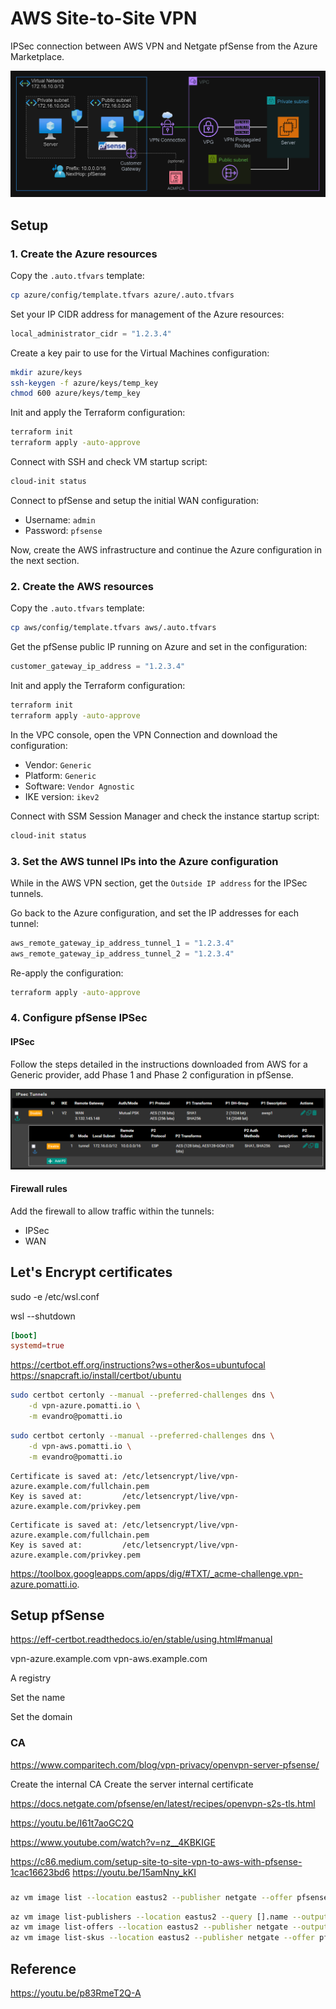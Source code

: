 # AWS Site-to-Site VPN

IPSec connection between AWS VPN and Netgate pfSense from the Azure Marketplace.

<img src=".assets/aws-pfsense.png" />

## Setup

### 1. Create the Azure resources

Copy the `.auto.tfvars` template:

```sh
cp azure/config/template.tfvars azure/.auto.tfvars
```

Set your IP CIDR address for management of the Azure resources:

```terraform
local_administrator_cidr = "1.2.3.4"
```

Create a key pair to use for the Virtual Machines configuration:

```sh
mkdir azure/keys
ssh-keygen -f azure/keys/temp_key
chmod 600 azure/keys/temp_key
```

Init and apply the Terraform configuration:

```sh
terraform init
terraform apply -auto-approve
```

Connect with SSH and check VM startup script:

```sh
cloud-init status
```

Connect to pfSense and setup the initial WAN configuration:

- Username: `admin`
- Password: `pfsense`

Now, create the AWS infrastructure and continue the Azure configuration in the next section.


### 2. Create the AWS resources

Copy the `.auto.tfvars` template:

```sh
cp aws/config/template.tfvars aws/.auto.tfvars
```

Get the pfSense public IP running on Azure and set in the configuration:

```terraform
customer_gateway_ip_address = "1.2.3.4"
```

Init and apply the Terraform configuration:

```sh
terraform init
terraform apply -auto-approve
```

In the VPC console, open the VPN Connection and download the configuration:

- Vendor: `Generic`
- Platform: `Generic`
- Software: `Vendor Agnostic`
- IKE version: `ikev2`

Connect with SSM Session Manager and check the instance startup script:

```sh
cloud-init status
```

### 3. Set the AWS tunnel IPs into the Azure configuration

While in the AWS VPN section, get the `Outside IP address` for the IPSec tunnels.

Go back to the Azure configuration, and set the IP addresses for each tunnel:

```terraform
aws_remote_gateway_ip_address_tunnel_1 = "1.2.3.4"
aws_remote_gateway_ip_address_tunnel_2 = "1.2.3.4"
```

Re-apply the configuration:

```sh
terraform apply -auto-approve
```

### 4. Configure pfSense IPSec

#### IPSec

Follow the steps detailed in the instructions downloaded from AWS for a Generic provider, add Phase 1 and Phase 2 configuration in pfSense.

<img src=".assets/aws-pfsense-ipsec-tunnels.png" />

#### Firewall rules

Add the firewall to allow traffic within the tunnels:

- IPSec
- WAN


## Let's Encrypt certificates

sudo -e /etc/wsl.conf

wsl --shutdown


```toml
[boot]
systemd=true
```

https://certbot.eff.org/instructions?ws=other&os=ubuntufocal
https://snapcraft.io/install/certbot/ubuntu


```sh
sudo certbot certonly --manual --preferred-challenges dns \
    -d vpn-azure.pomatti.io \
    -m evandro@pomatti.io
```

```sh
sudo certbot certonly --manual --preferred-challenges dns \
    -d vpn-aws.pomatti.io \
    -m evandro@pomatti.io
```

```
Certificate is saved at: /etc/letsencrypt/live/vpn-azure.example.com/fullchain.pem
Key is saved at:         /etc/letsencrypt/live/vpn-azure.example.com/privkey.pem
```

```
Certificate is saved at: /etc/letsencrypt/live/vpn-azure.example.com/fullchain.pem
Key is saved at:         /etc/letsencrypt/live/vpn-azure.example.com/privkey.pem
```

 https://toolbox.googleapps.com/apps/dig/#TXT/_acme-challenge.vpn-azure.pomatti.io.

## Setup pfSense

https://eff-certbot.readthedocs.io/en/stable/using.html#manual


vpn-azure.example.com
vpn-aws.example.com


A registry


Set the name

Set the domain

### CA

https://www.comparitech.com/blog/vpn-privacy/openvpn-server-pfsense/

Create the internal CA
Create the server internal certificate

https://docs.netgate.com/pfsense/en/latest/recipes/openvpn-s2s-tls.html


https://youtu.be/I61t7aoGC2Q


https://www.youtube.com/watch?v=nz__4KBKIGE

https://c86.medium.com/setup-site-to-site-vpn-to-aws-with-pfsense-1cac16623bd6
https://youtu.be/15amNny_kKI

###


```sh
az vm image list --location eastus2 --publisher netgate --offer pfsense-plus-public-cloud-fw-vpn-router --sku pfsense-plus-public-tac-lite --all
```

```sh
az vm image list-publishers --location eastus2 --query [].name --output table | grep netgate
az vm image list-offers --location eastus2 --publisher netgate --output table
az vm image list-skus --location eastus2 --publisher netgate --offer pfsense-plus-public-cloud-fw-vpn-router --query [].name --output table
```

## Reference

https://youtu.be/p83RmeT2Q-A